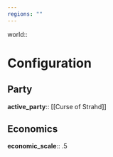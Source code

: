 ```yaml
---
regions: ""
---
```

world:: 
# Configuration
## Party
**active_party**:: [[Curse of Strahd]]

## Economics
**economic_scale**:: .5
